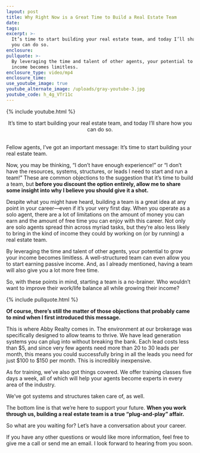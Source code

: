 ```yaml
---
layout: post
title: Why Right Now is a Great Time to Build a Real Estate Team
date:
tags:
excerpt: >-
  It’s time to start building your real estate team, and today I’ll share how
  you can do so.
enclosure:
pullquote: >-
  By leveraging the time and talent of other agents, your potential to grow your
  income becomes limitless.
enclosure_type: video/mp4
enclosure_time:
use_youtube_image: true
youtube_alternate_image: /uploads/gray-youtube-3.jpg
youtube_code: h_4g_VTr11c
---
```


{% include youtube.html %}<center>It’s time to start building your real estate team, and today I’ll share how you can do so.</center>&nbsp;

Fellow agents, I’ve got an important message: It’s time to start building your real estate team.&nbsp;

Now, you may be thinking, “I don’t have enough experience\!” or “I don’t have the resources, systems, structures, or leads I need to start and run a team\!” These are common objections to the suggestion that it’s time to build a team, but **before you discount the option entirely, allow me to share some insight into why I believe you should give it a shot.&nbsp;**

Despite what you might have heard, building a team is a great idea at any point in your career—even if it’s your very first day. When you operate as a solo agent, there are a lot of limitations on the amount of money you can earn and the amount of free time you can enjoy with this career. Not only are solo agents spread thin across myriad tasks, but they’re also less likely to bring in the kind of income they could by working on (or by running) a real estate team.&nbsp;

By leveraging the time and talent of other agents, your potential to grow your income becomes limitless. A well-structured team can even allow you to start earning passive income. And, as I already mentioned, having a team will also give you a lot more free time.&nbsp;

So, with these points in mind, starting a team is a no-brainer. Who wouldn’t want to improve their work/life balance all while growing their income?&nbsp;

{% include pullquote.html %}

**Of course, there’s still the matter of those objections that probably came to mind when I first introduced this message.&nbsp;**

This is where Abby Realty comes in. The environment at our brokerage was specifically designed to allow teams to thrive. We have lead generation systems you can plug into without breaking the bank. Each lead costs less than $5, and since very few agents need more than 20 to 30 leads per month, this means you could successfully bring in all the leads you need for just $100 to $150 per month. This is incredibly inexpensive.

As for training, we’ve also got things covered. We offer training classes five days a week, all of which will help your agents become experts in every area of the industry.&nbsp;

We’ve got systems and structures taken care of, as well.&nbsp;

The bottom line is that we’re here to support your future. **When you work through us, building a real estate team is a true “plug-and-play” affair.&nbsp;**

So what are you waiting for? Let’s have a conversation about your career.

If you have any other questions or would like more information, feel free to give me a call or send me an email. I look forward to hearing from you soon.